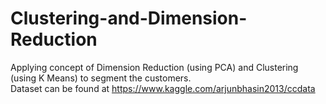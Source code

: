 # Clustering-and-Dimension-Reduction

Applying concept of Dimension Reduction (using PCA) and Clustering (using K Means) to segment the customers. </br>
Dataset can be found at https://www.kaggle.com/arjunbhasin2013/ccdata
